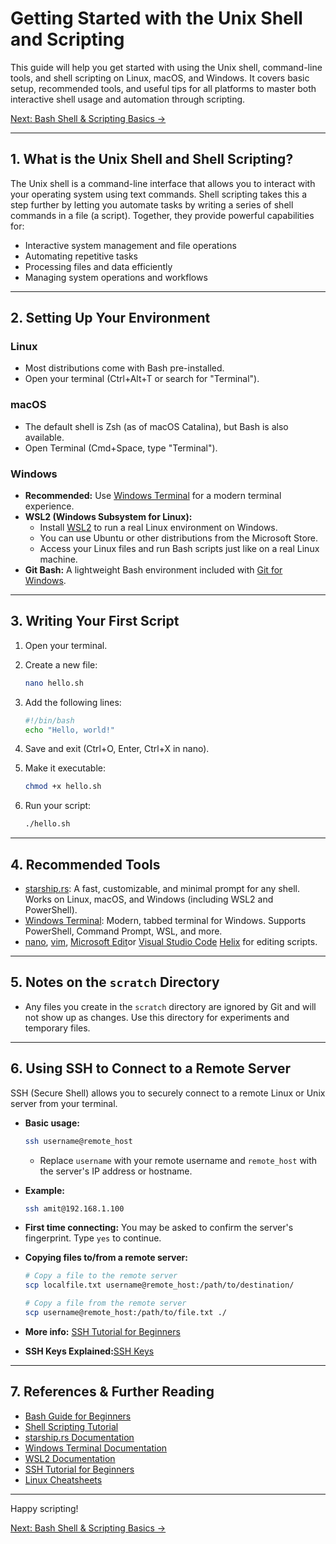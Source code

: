 # Getting Started with the Unix Shell and Scripting

This guide will help you get started with using the Unix shell, command-line tools, and shell scripting on Linux, macOS, and Windows. It covers basic setup, recommended tools, and useful tips for all platforms to master both interactive shell usage and automation through scripting.

[Next: Bash Shell & Scripting Basics →](basic_shell.md)

---

## 1. What is the Unix Shell and Shell Scripting?

The Unix shell is a command-line interface that allows you to interact with your operating system using text commands. Shell scripting takes this a step further by letting you automate tasks by writing a series of shell commands in a file (a script). Together, they provide powerful capabilities for:

- Interactive system management and file operations
- Automating repetitive tasks
- Processing files and data efficiently
- Managing system operations and workflows

---

## 2. Setting Up Your Environment

### Linux

- Most distributions come with Bash pre-installed.
- Open your terminal (Ctrl+Alt+T or search for "Terminal").

### macOS

- The default shell is Zsh (as of macOS Catalina), but Bash is also available.
- Open Terminal (Cmd+Space, type "Terminal").

### Windows

- **Recommended:** Use [Windows Terminal](https://aka.ms/terminal) for a modern terminal experience.
- **WSL2 (Windows Subsystem for Linux):**
  - Install [WSL2](https://learn.microsoft.com/en-us/windows/wsl/install) to run a real Linux environment on Windows.
  - You can use Ubuntu or other distributions from the Microsoft Store.
  - Access your Linux files and run Bash scripts just like on a real Linux machine.
- **Git Bash:** A lightweight Bash environment included with [Git for Windows](https://gitforwindows.org/).

---

## 3. Writing Your First Script

1. Open your terminal.
2. Create a new file:

   ```sh
   nano hello.sh
   ```

3. Add the following lines:

   ```sh
   #!/bin/bash
   echo "Hello, world!"
   ```

4. Save and exit (Ctrl+O, Enter, Ctrl+X in nano).
5. Make it executable:

   ```sh
   chmod +x hello.sh
   ```

6. Run your script:

   ```sh
   ./hello.sh
   ```

---

## 4. Recommended Tools

- [starship.rs](https://starship.rs/): A fast, customizable, and minimal prompt for any shell. Works on Linux, macOS, and Windows (including WSL2 and PowerShell).
- [Windows Terminal](https://aka.ms/terminal): Modern, tabbed terminal for Windows. Supports PowerShell, Command Prompt, WSL, and more.
- [nano](https://www.nano-editor.org/), [vim](https://www.vim.org/), [Microsoft Edit](https://github.com/microsoft/edit)or [Visual Studio Code](https://code.visualstudio.com/) [Helix](https://helix-editor.com/) for editing scripts.

---

## 5. Notes on the `scratch` Directory

- Any files you create in the `scratch` directory are ignored by Git and will not show up as changes. Use this directory for experiments and temporary files.

---

## 6. Using SSH to Connect to a Remote Server

SSH (Secure Shell) allows you to securely connect to a remote Linux or Unix server from your terminal.

- **Basic usage:**

  ```sh
  ssh username@remote_host
  ```
  - Replace `username` with your remote username and `remote_host` with the server's IP address or hostname.

- **Example:**

  ```sh
  ssh amit@192.168.1.100
  ```

- **First time connecting:** You may be asked to confirm the server's fingerprint. Type `yes` to continue.
- **Copying files to/from a remote server:**

  ```sh
  # Copy a file to the remote server
  scp localfile.txt username@remote_host:/path/to/destination/

  # Copy a file from the remote server
  scp username@remote_host:/path/to/file.txt ./
  ```

- **More info:** [SSH Tutorial for Beginners](https://www.ssh.com/academy/ssh/command)
- **SSH Keys Explained:**[SSH Keys](https://www.sectigo.com/resource-library/what-is-an-ssh-key)

---

## 7. References & Further Reading

- [Bash Guide for Beginners](https://tldp.org/LDP/Bash-Beginners-Guide/html/)
- [Shell Scripting Tutorial](https://www.shellscript.sh/)
- [starship.rs Documentation](https://starship.rs/)
- [Windows Terminal Documentation](https://learn.microsoft.com/en-us/windows/terminal/)
- [WSL2 Documentation](https://learn.microsoft.com/en-us/windows/wsl/)
- [SSH Tutorial for Beginners](https://www.ssh.com/academy/ssh/command)
- [Linux Cheatsheets](http://www.nixtutor.com/linux/all-the-best-linux-cheat-sheets/)

---
Happy scripting!

[Next: Bash Shell & Scripting Basics →](basic_shell.md)

